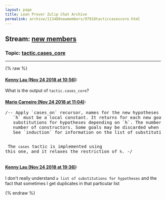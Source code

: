 ```yaml
---
layout: page
title: Lean Prover Zulip Chat Archive 
permalink: archive/113489newmembers/97918tacticcasescore.html
---
```


## Stream: [new members](index.html)
### Topic: [tactic.cases_core](97918tacticcasescore.html)

---


{% raw %}
#### [ Kenny Lau (Nov 24 2018 at 10:56)](https://leanprover.zulipchat.com/#narrow/stream/113489-new%20members/topic/tactic.cases_core/near/148270993):
<p>What is the output of <code>tactic.cases_core</code>?</p>

#### [ Mario Carneiro (Nov 24 2018 at 11:04)](https://leanprover.zulipchat.com/#narrow/stream/113489-new%20members/topic/tactic.cases_core/near/148271269):
<div class="codehilite"><pre><span></span><span class="c">/-</span><span class="cm">- Apply `cases_on` recursor, names for the new hypotheses are retrieved from `ns`.</span>
<span class="cm">   `h` must be a local constant. It returns for each new goal the name of the constructor, a list of new hypotheses, and a list of</span>
<span class="cm">   substitutions for hypotheses depending on `h`. The number of new goals may be smaller than the</span>
<span class="cm">   number of constructors. Some goals may be discarded when the indices to not match.</span>
<span class="cm">   See `induction` for information on the list of substitutions.</span>

<span class="cm">   The `cases` tactic is implemented using this one, and it relaxes the restriction of `h`. -/</span>
</pre></div>

#### [ Kenny Lau (Nov 24 2018 at 19:36)](https://leanprover.zulipchat.com/#narrow/stream/113489-new%20members/topic/tactic.cases_core/near/148286948):
<p>I don't really understand <code>a list of substitutions for hypotheses</code> and the fact that sometimes I get duplicates in that particular list</p>


{% endraw %}
